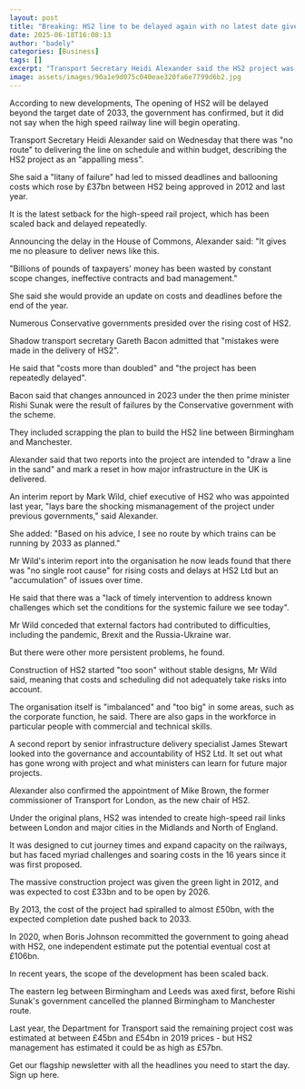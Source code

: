 ```yaml
---
layout: post
title: "Breaking: HS2 line to be delayed again with no latest date given"
date: 2025-06-18T16:08:13
author: "badely"
categories: [Business]
tags: []
excerpt: "Transport Secretary Heidi Alexander said the HS2 project was an 'appalling mess'."
image: assets/images/90a1e9d075c040eae320fa6e7799d6b2.jpg
---
```


According to new developments, The opening of HS2 will be delayed beyond the target date of 2033, the government has confirmed, but it did not say when the high speed railway line will begin operating.

Transport Secretary Heidi Alexander said on Wednesday that there was "no route" to delivering the line on schedule and within budget, describing the HS2 project as an "appalling mess".

She said a "litany of failure" had led to missed deadlines and ballooning costs which rose by £37bn between HS2 being approved in 2012 and last year. 

It is the latest setback for the high-speed rail project, which has been scaled back and delayed repeatedly.

Announcing the delay in the House of Commons, Alexander said: "It gives me no pleasure to deliver news like this.

"Billions of pounds of taxpayers' money has been wasted by constant scope changes, ineffective contracts and bad management."

She said she would provide an update on costs and deadlines before the end of the year.

Numerous Conservative governments presided over the rising cost of HS2.

Shadow transport secretary Gareth Bacon admitted that "mistakes were made in the delivery of HS2".

He said that "costs more than doubled" and "the project has been repeatedly delayed".

Bacon said that changes announced in 2023 under the then prime minister Rishi Sunak were the result of failures by the Conservative government with the scheme.

They included scrapping the plan to build the HS2 line between Birmingham and Manchester. 

Alexander said that two reports into the project are intended to "draw a line in the sand" and mark a reset in how major infrastructure in the UK is delivered.

An interim report by Mark Wild, chief executive of HS2 who was appointed last year, "lays bare the shocking mismanagement of the project under previous governments," said Alexander.

She added: "Based on his advice, I see no route by which trains can be running by 2033 as planned."

Mr Wild's interim report into the organisation he now leads found that there was "no single root cause" for rising costs and delays at HS2 Ltd but an "accumulation" of issues over time.

He said that there was a "lack of timely intervention to address known challenges  which set the conditions for the systemic failure we see today".

Mr Wild conceded that external factors had contributed to difficulties, including the pandemic, Brexit and the Russia-Ukraine war.

But there were other more persistent problems, he found.

Construction of HS2 started "too soon" without stable designs, Mr Wild said, meaning that costs and scheduling did not adequately take risks into account.

The organisation itself is "imbalanced" and "too big" in some areas, such as the corporate function, he said. There are also gaps in the workforce in particular people with commercial and technical skills.    

A second report by senior infrastructure delivery specialist James Stewart looked into the governance and accountability of HS2 Ltd. It set out what has gone wrong with project and what ministers can learn for future major projects.

Alexander also confirmed the appointment of Mike Brown, the former commissioner of Transport for London, as the new chair of HS2.

Under the original plans, HS2 was intended to create high-speed rail links between London and major cities in the Midlands and North of England.

It was designed to cut journey times and expand capacity on the railways, but has faced myriad challenges and soaring costs in the 16 years since it was first proposed.

The massive construction project was given the green light in 2012, and was expected to cost £33bn and to be open by 2026.

By 2013, the cost of the project had spiralled to almost £50bn, with the expected completion date pushed back to 2033.

In 2020, when Boris Johnson recommitted the government to going ahead with HS2, one independent estimate put the potential eventual cost at £106bn.

In recent years, the scope of the development has been scaled back. 

The eastern leg between Birmingham and Leeds was axed first, before Rishi Sunak's government cancelled the planned Birmingham to Manchester route.

Last year, the Department for Transport said the remaining project cost was estimated at between £45bn and £54bn in 2019 prices - but HS2 management has estimated it could be as high as £57bn.

Get our flagship newsletter with all the headlines you need to start the day. Sign up here.

